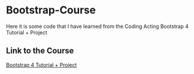 # Bootstrap-Course
Here it is some code that I have learned from the Coding Acting Bootstrap 4 Tutorial + Project
## Link to the Course
[Bootstrap 4 Tutorial + Project](https://www.youtube.com/watch?v=Uhy3gtZoeOM&list=WL&index=70&t=3655s)
